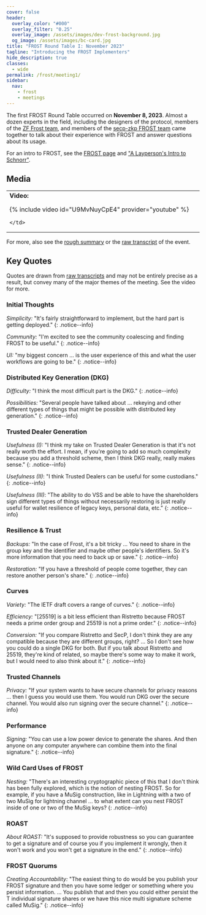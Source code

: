 ```yaml
---
cover: false
header:
  overlay_color: "#000"
  overlay_filter: "0.25"
  overlay_image: /assets/images/dev-frost-background.jpg
  og_image: /assets/images/bc-card.jpg
title: "FROST Round Table I: November 2023"
tagline: "Introducing the FROST Implementers"
hide_description: true
classes:
  - wide
permalink: /frost/meeting1/
sidebar:
  nav:
    - frost
    - meetings
---
```


The first FROST Round Table occurred on **November 8, 2023**. Almost a dozen experts in the field, including the designers of the protocol, members of the [ZF Frost team](https://github.com/ZcashFoundation/frost), and members of the [secp-zkp FROST team](https://github.com/BlockstreamResearch/secp256k1-zkp/pull/138) came together to talk about their experience with FROST and answer questions about its usage.

For an intro to FROST, see the [FROST page](/frost/) and ["A Layperson's Intro to Schnorr"](https://www.blockchaincommons.com/musings/Schnorr-Intro/).

## Media

<table width="100%">
  <tr>
    <td width="640px">
      <b>Video:</b>

{% include video id="U9MvNuyCpE4" provider="youtube" %}

    </td>
  </tr>
</table>

For more, also see the [rough summary](/frost/meeting1/summary/) or the [raw transcript](/frost/meeting1/transcript) of the event.

## Key Quotes

Quotes are drawn from [raw transcripts](/frost/meeting1/transcript/) and may not be entirely precise as a result, but convey many of the major themes of the meeting. See the video for more.

### Initial Thoughts

_Simplicity:_ "It's fairly straightforward to implement, but the hard part is getting deployed."
{: .notice--info}

_Community:_ "I'm excited to see the community coalescing and finding FROST to be useful."
{: .notice--info}

_UI:_ "my biggest concern ... is the user experience of this and what the user workflows are going to be."
{: .notice--info}

### Distributed Key Generation (DKG)

_Difficulty:_ "I think the most difficult part is the DKG."
{: .notice--info}

_Possibilities:_ "Several people have talked about ... rekeying and other different types of things that might be possible with distributed key generation."
{: .notice--info}

### Trusted Dealer Generation

_Usefulness (I):_ "I think my take on Trusted Dealer Generation is that it's not really worth the effort. I mean, if you're going to add so much complexity because you add a threshold scheme, then I think DKG really, really makes sense."
{: .notice--info}

_Usefulness (II)_: "I think Trusted Dealers can be useful for some custodians."
{: .notice--info}

_Usefulness (III)_: "The ability to do VSS and be able to have the shareholders sign different types of things without necessarily restoring is just really useful for wallet resilience of legacy keys, personal data, etc."
{: .notice--info}

### Resilience & Trust

_Backups:_ "In the case of Frost, it's a bit tricky ... You need to share in the group key and the identifier and maybe other people's identifiers. So it's more information that you need to back up or save."
{: .notice--info}

_Restoration:_ "If you have a threshold of people come together, they can restore another person's share."
{: .notice--info}

### Curves

_Variety:_ "The IETF draft covers a range of curves."
{: .notice--info}

_Efficiency:_ "[25519] is a bit less efficient than Ristretto because FROST needs a prime order group and 25519 is not a prime order."
{: .notice--info}

_Conversion:_ "If you compare Ristretto and SecP, I don't think they are any compatible because they are different groups, right? ... So I don't see how you could do a single DKG for both. But if you talk about Ristretto and 25519, they're kind of related, so maybe there's some way to make it work, but I would need to also think about it."
{: .notice--info}

### Trusted Channels

_Privacy:_ "If your system  wants to have secure channels for privacy reasons ... then I guess you would use them. You would run DKG over the secure channel. You would also run signing over the secure channel."
{: .notice--info}

### Performance

_Signing:_ "You can use a low power device to generate the shares. And then anyone on any computer anywhere can combine them into the final signature."
{: .notice--info}

### Wild Card Uses of FROST

_Nesting:_ "There's an interesting cryptographic piece of this that I don't think has been fully explored, which is the notion of nesting FROST. So for example, if you have a MuSig construction, like in Lightning with a two of two MuSig for lightning channel ... to what extent can you nest FROST inside of one or two of the MuSig keys?
{: .notice--info}

### ROAST

_About ROAST:_ "It's supposed to provide robustness so you can guarantee to get a signature and of course you if you implement it wrongly, then it won't work and you won't get a signature in the end."
{: .notice--info}

### FROST Quorums

_Creating Accountability:_ "The easiest thing to do would be you publish your FROST signature and then you have some ledger or something where you persist information. ... You publish that and then you could either persist the T individual signature shares or we have this nice multi signature scheme called MuSig."
{: .notice--info}
